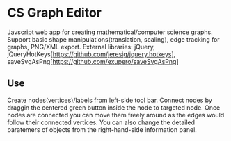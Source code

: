 # CS Graph Editor

Javscript web app for creating mathematical/computer science graphs. Support basic shape manipulations(translation, scaling), edge tracking for graphs, PNG/XML export.
External libraries: jQuery, jQueryHotKeys[https://github.com/jeresig/jquery.hotkeys], saveSvgAsPng[https://github.com/exupero/saveSvgAsPng]

## Use

Create nodes(vertices)/labels from left-side tool bar. Connect nodes by draggin the centered green button inside the node to targeted node. Once nodes are connected you can move them freely around as the edges would follow their connected vertices. You can also change the detailed paratemers of objects from the right-hand-side information panel.
